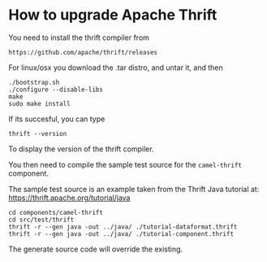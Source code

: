 # How to upgrade Apache Thrift

You need to install the thrift compiler from

    https://github.com/apache/thrift/releases

For linux/osx you download the .tar distro, and untar it, and then

    ./bootstrap.sh
    ./configure --disable-libs
    make
    sudo make install

If its succesful, you can type

    thrift --version

To display the version of the thrift compiler.

You then need to compile the sample test source for the `camel-thrift` component.

The sample test source is an example taken from the Thrift Java tutorial at: https://thrift.apache.org/tutorial/java

    cd components/camel-thrift
    cd src/test/thrift
    thrift -r --gen java -out ../java/ ./tutorial-dataformat.thrift
    thrift -r --gen java -out ../java/ ./tutorial-component.thrift

The generate source code will override the existing.

